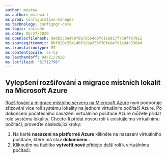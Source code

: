 ```yaml
---
author: mestew
ms.author: mstewart
ms.prod: configuration-manager
ms.technology: configmgr-core
ms.topic: include
ms.date: 02/27/2020
ms.openlocfilehash: ded83c3a4b9fda75654d0fc11a817f7c8ff67912
ms.sourcegitcommit: bbf820c35414bf2cba356f30fe047c1a34c5384d
ms.translationtype: MT
ms.contentlocale: cs-CZ
ms.lasthandoff: 04/21/2020
ms.locfileid: "81712796"
---
```

## <a name="improvements-to-extend-and-migrate-on-premises-site-to-microsoft-azure"></a><a name="bkmk_extend"></a>Vylepšení rozšiřování a migrace místních lokalit na Microsoft Azure
<!--6307931-->
[Rozšiřování a migrace místního serveru na Microsoft Azure](../../../../support/azure-migration-tool.md) nyní podporuje zřizování více rolí systému lokality na jednom virtuálním počítači Azure. Po dokončení počátečního nasazení virtuálního počítače Azure můžete přidat role systému lokality. Chcete-li přidat novou roli k existujícímu virtuálnímu počítači, proveďte následující kroky:
1. Na kartě **nasazení na platformě Azure** klikněte na nasazení virtuálního počítače, které má stav **dokončeno** .
1. Kliknutím na tlačítko **vytvořit nové** přidejte další roli k virtuálnímu počítači.
